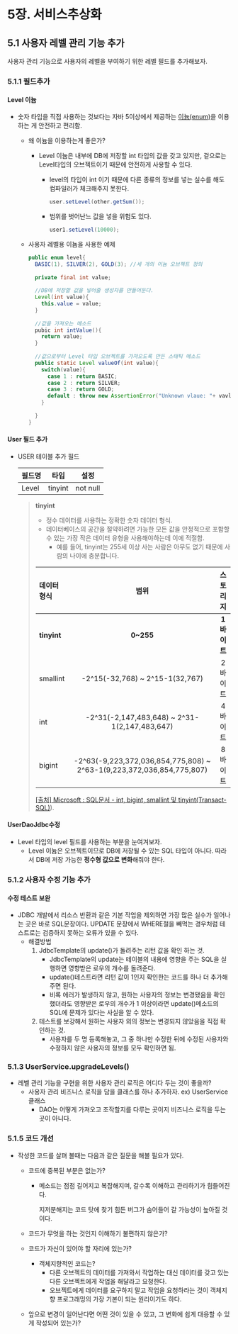 # 5장. 서비스추상화

## 5.1 사용자 레벨 관리 기능 추가

사용자 관리 기능으로  사용자의 레벨을 부여하기 위한 레벨 필드를 추가해보자.

### 5.1.1 필드추가

#### Level  이늄

- 숫자 타입을 직접 사용하는 것보다는 자바 5이상에서 제공하는 [이늄(enum)](http://www.google.co.kr)을 이용하는 게 안전하고 편리함.

  - 왜 이늄을 이용하는게 좋은가?

    - Level 이늄은 내부에 DB에 저장할 int 타입의 값을 갖고 있지만, 겉으로는 Level타입의 오브젝트이기 때문에 안전하게 사용할 수 있다.

      - level의 타입이 int 이기 때문에 다른 종류의 정보를 넣는 실수를 해도 컴파일러가 체크해주지 못한다.

        ```java
        user.setLevel(other.getSum());
        ```

        

      - 범위를 벗어난느 값을 넣을 위험도 있다.

        ```java
        user1.setLevel(10000);
        ```

  - 사용자 레벨용 이뇸을 사용한  예제

    ```java
    public enum level{
      BASIC(1), SILVER(2), GOLD(3); //세 개의 이늄 오브젝트 정의
      
      private final int value;
      
      //DB에 저장할 값을 넣어줄 생성자를 만들어둔다.
      Level(int value){
        this.value = value;
      }
      
      //값을 가져오는 메소드
      pubic int intValue(){
        return value;
      }
      
      //값으로부터 Level 타입 오브젝트를 가져오도록 만든 스태틱 메소드
      public static Level valueOf(int value){
        switch(value){
          case 1 : return BASIC;
          case 2 : return SILVER;
          case 3 : return GOLD;
          default : throw new AssertionError("Unknown vlaue: "+ vavlue);
        }
        
      }
    }
    ```

    

#### User  필드 추가

- USER 테이블 추가 필드

  | 필드명 | 타입    | 설정     |
  | ------ | ------- | -------- |
  | Level  | tinyint | not null |

  > **tinyint**
  >
  > - 정수 데이터를 사용하는 정확한 숫자 데이터 형식.
  > - 데이터베이스의 공간을 절약하려면 가능한 모든 값을 안정적으로 포함할 수 있는 가장 작은 데이터 유형을 사용해야하는데 이에 적절함.
  >   - 예를 들어, tinyint는 255세 이상 사는 사람은 아무도 없기 때문에 사람의 나이에 충분합니다.
  >
  > | 데이터 형식 |                             범위                             |  스토리지   |
  > | :---------- | :----------------------------------------------------------: | :---------: |
  > | **tinyint** |                          **0~255**                           | **1바이트** |
  > | smallint    |               -2^15(-32,768) ~ 2^15-1(32,767)                |   2바이트   |
  > | int         |        -2^31(-2,147,483,648) ~ 2^31-1(2,147,483,647)         |   4바이트   |
  > | bigint      | -2^63(-9,223,372,036,854,775,808) ~ 2^63-1(9,223,372,036,854,775,807) |   8바이트   |
  >
  > [[출처] Microsoft : SQL문서 - int, bigint, smallint 및 tinyint(Transact-SQL)]([https://learn.microsoft.com/ko-kr/sql/t-sql/data-types/int-bigint-smallint-and-tinyint-transact-sql?view=sql-server-ver16)).

#### UserDaoJdbc수정

- Level 타입의 level 필드를 사용하는 부분을 눈여겨보자.
  - Level 이늄은 오브젝트이므로 DB에 저장될 수 있는 SQL 타입이 아니다. 따라서 DB에 저장 가능한 **정수형 값으로 변화**해줘야 한다.

### 	5.1.2 사용자 수정 기능 추가

#### 수정 테스트 보완

- JDBC 개발에서 리소스 반환과 같은 기본 작업을 제외하면 가장 많은 실수가 일어나는 곳은 바로 SQL문장이다.  UPDATE 문장에서 WHERE절을 빼먹는 경우처럼 테스트로는 검증하지 못하는 오류가 있을 수 있다.
  - 해결방법
    1. JdbcTemplate의 update()가 돌려주는 리턴 값을 확인 하는 것.
       - JdbcTemplate의 update는 테이블의 내용에 영향을 주는 SQL을 실행하면 영향받은 로우의 개수를 돌려준다.
       - update()테스트라면 리턴 값이 1인지 확인한는 코드를 하나 더 추가해주면 된다.
       - 비록 에러가 발생하지 않고, 원하는 사용자의 정보는 변경됐음을 확인했더라도 영향받은 로우의 개수가 1 이상이라면 update()메소드의 SQL에 문제가 있다는 사실을 알 수  있다.
    2. 테스트를 보강해서 원하는 사용자 외의 정보는 변경되지 않았음을 직접 확인하는 것.
       - 사용자를 두 명 등록해놓고, 그 중 하나만 수정한 뒤에 수정된 사용자와 수정하지 않은 사용자의 정보를 모두 확인하면 됨.

### 5.1.3 UserService.upgradeLevels()

- 레벨 관리 기능을 구현을 위한 사용자 관리 로직은 어디다 두는 것이 좋을까?
  - 사용자 관리 비즈니스 로직을 담을 클래스를 하나 추가하자. ex) UserService 클래스
    - DAO는 어떻게 가져오고 조작할지를 다루는 곳이지 비즈니스 로직을 두는 곳이 아니다.

### 5.1.5 코드 개선

- 작성한 코드를 살펴 볼때는 다음과 같은 질문을 해볼 필요가 있다.

  - 코드에 중복된 부분은 없는가?

    - 메소드는 점점 길어지고 복잡해지며,  갈수록 이해하고 관리하기가 힘들어진다.

      지저분해지는 코드 탓에 찾기 힘든 버그가 숨어들어 갈 가능성이 높아질 것이다.

  - 코드가 무엇을 하는 것인지 이해하기 불편하지 않은가?

  - 코드가 자신이 있어야 할 자리에 있는가?

    - 객체지향적인 코드는?
      - 다른 오브젝트의 데이터를 가져와서 작업하는 대신 데이터를 갖고 있는 다른 오브젝트에게 작업을 해달라고 요청한다. 
      - 오브젝트에게 데이터를 요구하지 말고 작업을 요청하라는 것이 객체지향 프로그래밍의 가장 기본이 되는 원리이기도 하다.

  - 앞으로 변경이 일어난다면 어떤 것이 있을 수 있고, 그 변화에 쉽게 대응할 수 있게 작성되어 있는가?

